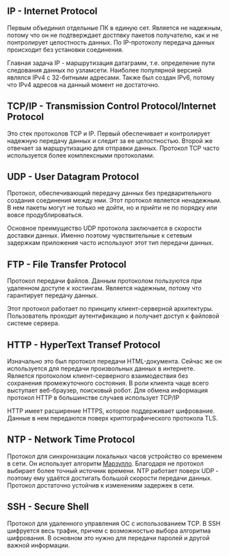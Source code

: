 ## IP - Internet Protocol

Первым объединил отдельные ПК в единую сет. Является не надежным, потому что он не подтверждает достпвку пакетов получателю, как и не понтролирует целостность данных. По IP-протоколу передача данных происходит без установки соединения.

Главная задача IP - маршрутизация датаграмм, т.е. определение пути следования данных по узламсети. Наиболее популярной версией являлся IPv4 с 32-битными адресами. Также был создан IPv6, потому что IPv4 адресов на данный момент не достаточно.

## TCP/IP - Transmission Control Protocol/Internet Protocol

Это стек протоколов TCP и IP. Первый обеспечивает и контролирует надежную передачу данных и следит за ее целостностью. Второй же отвечает за маршрутизацию для отправки данных. Протокол TCP часто используется более комплексными протоколами.

## UDP - User  Datagram Protocol

Протокол, обеспечивающий передачу данных без предварительного создания соединения между нми. Этот протокол является ненадежным. В нем пакеты могут не только не дойти, но и прийти не по порядку или вовсе продублироваться.

Основное преимущество UDP протокола заключается в скорости доставки данных. Именно поэтому чувствительные к сетевым задержкам приложения часто используют этот тип передачи данных.

## FTP - File Transfer Protocol

Протокол передачи файлов. Данным протоколом пользуются при удаленном доступе к хостингам. Является надежным, потому что гарантирует передачу данных.

Этот протокол работает по принципу клиент-серверной архитектуры. Пользователь проходит аутентификацию и получает доступ к файловой системе сервера.

## HTTP - HyperText Transef Protocol

Изначально это был протокол передачи HTML-документа. Сейчас же он используется для передачи произвольных данных в интернете. Является протоколом клиент-серверного взаимодествия без сохранения промежуточного состояния. В роли клиента чаще всего выступает веб-браузер, поисковый робот. Для обмена информация протокол HTTP в большинстве случаев использует TCP/IP

HTTP имеет расширение HTTPS, которое поддерживает шифрование. Данные в нем передаются поверх криптографического протокола TLS.

## NTP - Network Time Protocol

Протокол для синхронизации локальных часов устройство со временем в сети. Он использует алгоритм [Марзулло](https://ru.wikipedia.org/wiki/%D0%90%D0%BB%D0%B3%D0%BE%D1%80%D0%B8%D1%82%D0%BC_%D0%9C%D0%B0%D1%80%D0%B7%D1%83%D0%BB%D0%BB%D0%BE). Благодаря не протокол выбирает более точный источник времени. NTP работает поверх UDP - поэтому ему удаётся достигать большой скорости передачи данных. Протокол достаточно устойчив к изменениям задержек в сети.

## SSH - Secure Shell

Протокол для удаленного управления ОС с использованием TCP. В SSH шифруется весь трафик, причем с возможностью выбора алгоритма шифрования. В основном это нужно для передачи паролей и другой важной информации.